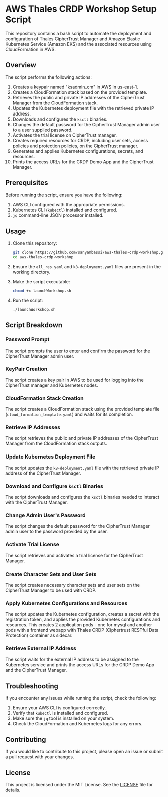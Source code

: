 # AWS Thales CRDP Workshop Setup Script

This repository contains a bash script to automate the deployment and configuration of Thales CipherTrust Manager and Amazon Elastic Kubernetes Service (Amazon EKS) and the associated resources using CloudFormation in AWS.

## Overview

The script performs the following actions:

1. Creates a keypair named "ksadmin_cm" in AWS in us-east-1.
2. Creates a CloudFormation stack based on the provided template.
3. Retrieves the public and private IP addresses of the CipherTrust Manager from the CloudFormation stack.
4. Updates the Kubernetes deployment file with the retrieved private IP address.
5. Downloads and configures the `ksctl` binaries.
6. Changes the default password for the CipherTrust Manager admin user to a user supplied password.
7. Activates the trial license on CipherTrust manager.
8. Creates required resources for CRDP, including user sets, access policies and protection policies, on the CipherTrust manager.
9. Generates and applies Kubernetes configurations, secrets, and resources.
10. Prints the access URLs for the CRDP Demo App and the CipherTrust Manager.

## Prerequisites

Before running the script, ensure you have the following:

1. AWS CLI configured with the appropriate permissions.
2. Kubernetes CLI (`kubectl`) installed and configured.
3. `jq` command-line JSON processor installed.

## Usage

1. Clone this repository:
    ```sh
    git clone https://github.com/sanyambassi/aws-thales-crdp-workshop.git
    cd aws-thales-crdp-workshop
    ```

2. Ensure the `all_res.yaml` and `k8-deployment.yaml` files are present in the working directory.

3. Make the script executable:
    ```sh
    chmod +x launchWorkshop.sh
    ```

4. Run the script:
    ```sh
    ./launchWorkshop.sh
    ```

## Script Breakdown

### Password Prompt

The script prompts the user to enter and confirm the password for the CipherTrust Manager admin user.

### KeyPair Creation

The script creates a key pair in AWS to be used for logging into the CipherTrust manager and Kubernetes nodes.

### CloudFormation Stack Creation

The script creates a CloudFormation stack using the provided template file (`cloud_formation_template.yaml`) and waits for its completion.

### Retrieve IP Addresses

The script retrieves the public and private IP addresses of the CipherTrust Manager from the CloudFormation stack outputs.

### Update Kubernetes Deployment File

The script updates the `k8-deployment.yaml` file with the retrieved private IP address of the CipherTrust Manager.

### Download and Configure `ksctl` Binaries

The script downloads and configures the `ksctl` binaries needed to interact with the CipherTrust Manager.

### Change Admin User's Password

The script changes the default password for the CipherTrust Manager admin user to the password provided by the user.

### Activate Trial License

The script retrieves and activates a trial license for the CipherTrust Manager.

### Create Character Sets and User Sets

The script creates necessary character sets and user sets on the CipherTrust Manager to be used with CRDP.

### Apply Kubernetes Configurations and Resources

The script updates the Kubernetes configuration, creates a secret with the registration token, and applies the provided Kubernetes configurations and resources. This creates 2 application pods - one for mysql and another pods with a frontend webapp with Thales CRDP (Ciphertrust RESTful Data Protection) container as sidecar. 

### Retrieve External IP Address

The script waits for the external IP address to be assigned to the Kubernetes service and prints the access URLs for the CRDP Demo App and the CipherTrust Manager.

## Troubleshooting

If you encounter any issues while running the script, check the following:

1. Ensure your AWS CLI is configured correctly.
2. Verify that `kubectl` is installed and configured.
3. Make sure the `jq` tool is installed on your system.
4. Check the CloudFormation and Kubernetes logs for any errors.

## Contributing

If you would like to contribute to this project, please open an issue or submit a pull request with your changes.

## License

This project is licensed under the MIT License. See the [LICENSE](LICENSE) file for details.
